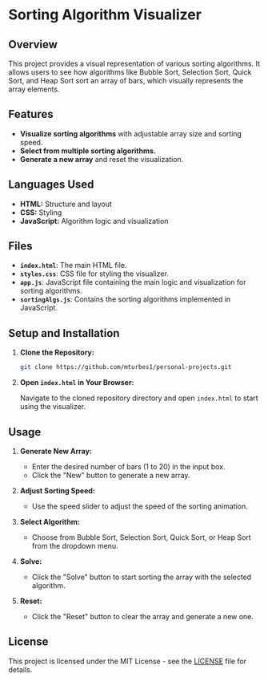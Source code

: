 # Sorting Algorithm Visualizer

## Overview

This project provides a visual representation of various sorting algorithms. It allows users to see how algorithms like Bubble Sort, Selection Sort, Quick Sort, and Heap Sort sort an array of bars, which visually represents the array elements.

## Features

- **Visualize sorting algorithms** with adjustable array size and sorting speed.
- **Select from multiple sorting algorithms.**
- **Generate a new array** and reset the visualization.

## Languages Used

- **HTML:** Structure and layout  
- **CSS:** Styling  
- **JavaScript:** Algorithm logic and visualization  

## Files

- **`index.html`**: The main HTML file.  
- **`styles.css`**: CSS file for styling the visualizer.  
- **`app.js`**: JavaScript file containing the main logic and visualization for sorting algorithms.  
- **`sortingAlgs.js`**: Contains the sorting algorithms implemented in JavaScript.  

## Setup and Installation

1. **Clone the Repository:**

    ```bash
    git clone https://github.com/mturbes1/personal-projects.git
    ```

2. **Open `index.html` in Your Browser:**

    Navigate to the cloned repository directory and open `index.html` to start using the visualizer.

## Usage

1. **Generate New Array:**

    - Enter the desired number of bars (1 to 20) in the input box.
    - Click the "New" button to generate a new array.

2. **Adjust Sorting Speed:**

    - Use the speed slider to adjust the speed of the sorting animation.

3. **Select Algorithm:**

    - Choose from Bubble Sort, Selection Sort, Quick Sort, or Heap Sort from the dropdown menu.

4. **Solve:**

    - Click the "Solve" button to start sorting the array with the selected algorithm.

5. **Reset:**

    - Click the "Reset" button to clear the array and generate a new one.

## License

This project is licensed under the MIT License - see the [LICENSE](LICENSE) file for details.

